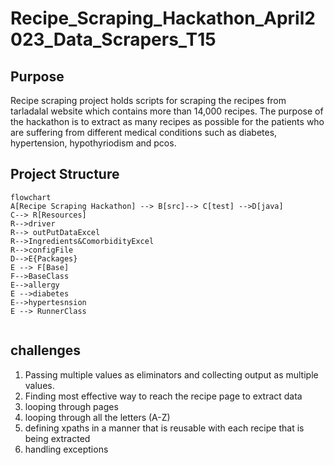 # Recipe_Scraping_Hackathon_April2023_Data_Scrapers_T15
## Purpose

Recipe scraping project holds scripts for scraping the recipes from tarladalal website which contains more than 14,000 recipes. 
The purpose of the hackathon is to extract as many recipes as possible for the patients who are suffering from different medical conditions such as diabetes, hypertension, hypothyriodism and pcos.

## Project Structure

```mermaid
flowchart 
A[Recipe Scraping Hackathon] --> B[src]--> C[test] -->D[java]
C--> R[Resources]
R-->driver
R--> outPutDataExcel
R-->Ingredients&ComorbidityExcel
R-->configFile
D-->E{Packages}
E --> F[Base]
F-->BaseClass
E-->allergy
E -->diabetes
E-->hypertesnsion
E --> RunnerClass


```

## challenges
1. Passing multiple values as eliminators and collecting output as multiple values.
2. Finding most effective way to reach the recipe page to extract data
3. looping through pages
3. looping through all the letters (A-Z)
4. defining xpaths in a manner that is reusable with each recipe that is being extracted
5. handling exceptions

